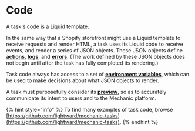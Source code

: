 # Code

A task's code is a Liquid template.

In the same way that a Shopify storefront might use a Liquid template to receive requests and render HTML, a task uses its Liquid code to receive events, and render a series of JSON objects. These JSON objects define [**actions**](action-objects.md), [**logs**](logging.md), and [**errors**](error-objects.md). \(The work defined by these JSON objects does not begin until after the task has fully completed its rendering.\)

Task code always has access to a set of [**environment variables**](environment-variables.md), which can be used to make decisions about what JSON objects to render.

A task must purposefully consider its [**preview**](../previews/), so as to accurately communicate its intent to users and to the Mechanic platform.

{% hint style="info" %}
To find many examples of task code, browse [https://github.com/lightward/mechanic-tasks](https://github.com/lightward/mechanic-tasks).
{% endhint %}

